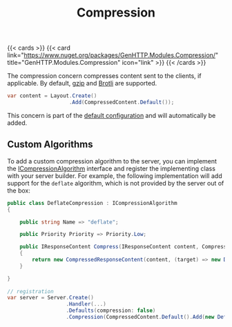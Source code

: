 ﻿---
title: Compression
description: Automatically compress responses generated by the webserver or add custom compression algorithms.
cascade:
  type: docs
---

{{< cards >}}
{{< card link="https://www.nuget.org/packages/GenHTTP.Modules.Compression/" title="GenHTTP.Modules.Compression" icon="link" >}}
{{< /cards >}}

The compression concern compresses content sent to the clients, if applicable. By default,
[gzip](https://www.gzip.org/) and [Brotli](https://github.com/google/brotli) are supported.

```csharp
var content = Layout.Create()
                    .Add(CompressedContent.Default());
```

This concern is part of the [default configuration](../defaults/) and will automatically
be added.

## Custom Algorithms

To add a custom compression algorithm to the server, you can implement the
[ICompressionAlgorithm](https://github.com/Kaliumhexacyanoferrat/GenHTTP/blob/master/API/Infrastructure/ICompressionAlgorithm.cs)
interface and register the implementing class with your server builder. For example,
the following implementation will add support for the `deflate` algorithm, which 
is not provided by the server out of the box:

```csharp
public class DeflateCompression : ICompressionAlgorithm
{

    public string Name => "deflate";

    public Priority Priority => Priority.Low;

    public IResponseContent Compress(IResponseContent content, CompressionLevel level)
    {
        return new CompressedResponseContent(content, (target) => new DeflateStream(target, level, false));
    }

}
                        
// registration
var server = Server.Create()
                   .Handler(...)
                   .Defaults(compression: false)
                   .Compression(CompressedContent.Default().Add(new DeflateCompression()));
```
